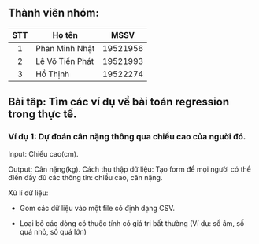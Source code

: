 ## Thành viên nhóm:
| STT | Họ tên | MSSV | 
| :---: | --- | --- |
| 1 | Phan Minh Nhật | 19521956 |
| 2 | Lê Võ Tiến Phát | 19521993 |   
| 3 | Hồ Thịnh | 19522274 | 

## Bài tâp: Tìm các ví dụ về bài toán regression trong thực tế.
### Ví dụ 1: Dự đoán cân nặng thông qua chiều cao của người đó.
Input: Chiều cao(cm).

Output: Cân nặng(kg).
Cách thu thập dữ liệu: Tạo form để mọi người có thể điền đầy đủ các thông tin: chiều cao, cân nặng.

Xử lí dữ liệu:
- Gom các dữ liệu vào một file có định dạng CSV. 

- Loại bỏ các dòng có thuộc tính có giá trị bất thường (Ví dụ: số âm, số quá nhỏ, số quá lớn)

